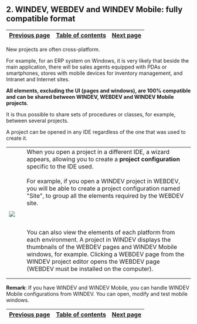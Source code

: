 
## 2. WINDEV, WEBDEV and WINDEV Mobile: fully compatible format
			

| [Previous page](../Concepts_WM/1410086902.md) | [Table of contents](../Concepts_WM/1410086964.md) | [Next page](../Concepts_WM/1410086904.md) |
| --- | --- | --- |



<a name="NOTE1"></a>
<a name="NOTE1_1"></a>
New projects are often cross-platform.

For example, for an ERP system on Windows, it is very likely that beside the main application, there will be sales agents equipped with PDAs or smartphones, stores with mobile devices for inventory management, and Intranet and Internet sites.

**All elements, excluding the UI (pages and windows), are 100% compatible and can be shared between WINDEV, WEBDEV and WINDEV Mobile projects**.

It is thus possible to share sets of procedures or classes, for example, between several projects.

A project can be opened in any IDE regardless of the one that was used to create it.


|   |   |   |
| --- | --- | --- |
| <br>![](https://doc.pcsoft.fr/en-US/images/image.awp?langid=3&name=P2_Format_compatible%20WB%20-%20HC%20N%B0001.gif)<br> |   | When you open a project in a different IDE, a wizard appears, allowing you to create a **project configuration** specific to the IDE used.<br><br>For example, if you open a WINDEV project in WEBDEV, you will be able to create a project configuration named "Site", to group all the elements required by the WEBDEV site.<br><br><br><br>You can also view the elements of each platform from each environment. A project in WINDEV displays the thumbnails of the WEBDEV pages and WINDEV Mobile windows, for example. Clicking a WEBDEV page from the WINDEV project editor opens the WEBDEV page (WEBDEV must be installed on the computer). |
|   |
|   |


**Remark**: If you have WINDEV and WINDEV Mobile, you can handle WINDEV Mobile configurations from WINDEV. You can open, modify and test mobile windows. 

| [Previous page](../Concepts_WM/1410086902.md) | [Table of contents](../Concepts_WM/1410086964.md) | [Next page](../Concepts_WM/1410086904.md) |
| --- | --- | --- |




